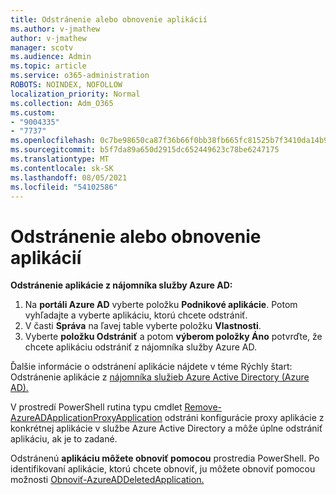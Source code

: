 ```yaml
---
title: Odstránenie alebo obnovenie aplikácií
ms.author: v-jmathew
author: v-jmathew
manager: scotv
ms.audience: Admin
ms.topic: article
ms.service: o365-administration
ROBOTS: NOINDEX, NOFOLLOW
localization_priority: Normal
ms.collection: Adm_O365
ms.custom:
- "9004335"
- "7737"
ms.openlocfilehash: 0c7be98650ca87f36b66f0bb38fb665fc81525b7f3410da14b99fb67468c1e73
ms.sourcegitcommit: b5f7da89a650d2915dc652449623c78be6247175
ms.translationtype: MT
ms.contentlocale: sk-SK
ms.lasthandoff: 08/05/2021
ms.locfileid: "54102586"
---
```

# <a name="delete-or-restore-applications"></a>Odstránenie alebo obnovenie aplikácií

**Odstránenie aplikácie z nájomníka služby Azure AD:**

1. Na **portáli Azure AD** vyberte položku **Podnikové aplikácie**. Potom vyhľadajte a vyberte aplikáciu, ktorú chcete odstrániť.
2. V časti **Správa** na ľavej table vyberte položku **Vlastnosti**.
3. Vyberte **položku Odstrániť** a potom **výberom položky Áno** potvrďte, že chcete aplikáciu odstrániť z nájomníka služby Azure AD.

Ďalšie informácie o odstránení aplikácie nájdete v téme Rýchly štart: Odstránenie aplikácie z [nájomníka služieb Azure Active Directory (Azure AD).](https://docs.microsoft.com/azure/active-directory/manage-apps/delete-application-portal#delete-an-application-from-your-azure-ad-tenant)

V prostredí PowerShell rutina typu cmdlet [Remove-AzureADApplicationProxyApplication](https://docs.microsoft.com/powershell/module/azuread/remove-azureadapplicationproxyapplication) odstráni konfigurácie proxy aplikácie z konkrétnej aplikácie v službe Azure Active Directory a môže úplne odstrániť aplikáciu, ak je to zadané.

Odstránenú **aplikáciu môžete obnoviť pomocou** prostredia PowerShell. Po identifikovaní aplikácie, ktorú chcete obnoviť, ju môžete obnoviť pomocou možnosti [Obnoviť-AzureADDeletedApplication.](https://docs.microsoft.com/powershell/module/azuread/restore-azureaddeletedapplication)
